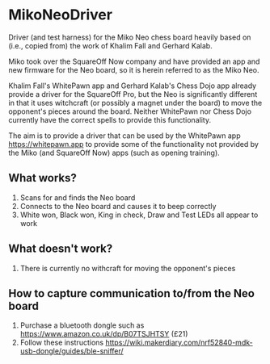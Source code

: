 # MikoNeoDriver
Driver (and test harness) for the Miko Neo chess board heavily based on (i.e., copied from) the work of
Khalim Fall and Gerhard Kalab.

Miko took over the SquareOff Now company and have provided an app and new firmware for the Neo board, so it is
herein referred to as the Miko Neo.

Khalim Fall's WhitePawn app and Gerhard Kalab's Chess Dojo app already provide a driver for the SquareOff Pro, but
the Neo is significantly different in that it uses witchcraft (or possibly a magnet under the board) to move the opponent's
pieces around the board. Neither WhitePawn nor Chess Dojo currently have the correct spells to provide this functionality.

The aim is to provide a driver that can be used by the WhitePawn app https://whitepawn.app to provide some of the 
functionality not provided by the Miko (and SquareOff Now) apps (such as opening training).

## What works?
1. Scans for and finds the Neo board
2. Connects to the Neo board and causes it to beep correctly
3. White won, Black won, King in check, Draw and Test LEDs all appear to work

## What doesn't work?
1. There is currently no withcraft for moving the opponent's pieces

## How to capture communication to/from the Neo board
1. Purchase a bluetooth dongle such as https://www.amazon.co.uk/dp/B07TSJHTSY (£21)
2. Follow these instructions https://wiki.makerdiary.com/nrf52840-mdk-usb-dongle/guides/ble-sniffer/


